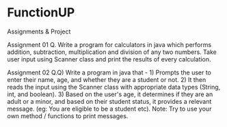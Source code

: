 # FunctionUP
Assignments &amp; Project

Assignment 01
Q. Write a program for calculators in java which performs addition, subtraction, multiplication and division of any two numbers. Take user input using Scanner class and print the results of every calculation.

Assignment 02 
Q.Q) Write a program in java that - 1) Prompts the user to enter their name, age, and whether they are a student or not. 2) It then reads the input using the Scanner class with appropriate data types (String, int, and boolean). 3) Based on the user's age, it determines if they are an adult or a minor, and based on their student status, it provides a relevant message. (eg: You are eligible to be a student etc). Note: Try to use your own method / functions to print messages.

